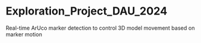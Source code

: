 # Exploration_Project_DAU_2024
Real-time ArUco marker detection to control 3D model movement based on marker motion
